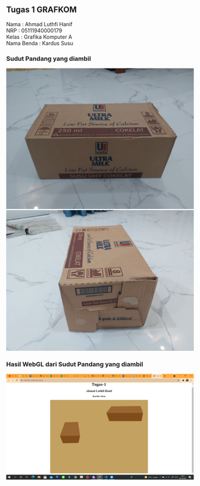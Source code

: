 ## Tugas 1 GRAFKOM
Nama        : Ahmad Luthfi Hanif <br/>
NRP         : 05111940000179 <br/>
Kelas       : Grafika Komputer A <br/>
Nama Benda  : Kardus Susu <br/>

### Sudut Pandang yang diambil
![pov1](https://github.com/ALuthfiH/Image/blob/main/20210922_232211.jpg)
![pov2](https://github.com/ALuthfiH/Image/blob/main/20210922_232249.jpg)

### Hasil WebGL dari Sudut Pandang yang diambil
![WebGL](https://github.com/ALuthfiH/Image/blob/main/Screenshot%20(252).png)
